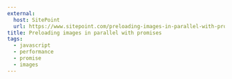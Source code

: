 ```yaml
---
external:
  host: SitePoint
  url: https://www.sitepoint.com/preloading-images-in-parallel-with-promises/
title: Preloading images in parallel with promises
tags:
  - javascript
  - performance
  - promise
  - images
---
```

